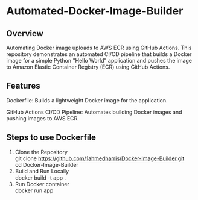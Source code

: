 # Automated-Docker-Image-Builder
## Overview
Automating Docker image uploads to AWS ECR using GitHub Actions. 
This repository demonstrates an automated CI/CD pipeline that builds a Docker image for a simple Python "Hello World" application and pushes the image to Amazon Elastic Container Registry (ECR) using GitHub Actions. 
## Features
Dockerfile:
Builds a lightweight Docker image for the application.

GitHub Actions CI/CD Pipeline:
Automates building Docker images and pushing images to AWS ECR.
## Steps to use Dockerfile
1. Clone the Repository   
git clone  https://github.com/1ahmedharris/Docker-Image-Builder.git  
cd Docker-Image-Builder  
2. Build and Run Locally   
docker build -t app .    
3. Run Docker container  
docker run app  
